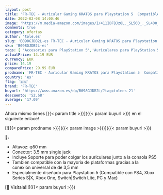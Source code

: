 ```yaml
---
layout: post
title: 'FR-TEC - Auricular Gaming KRATOS para Playstation 5  Compatible con  PS4  Xbox Series S|X  Xbox One  Switch|Switch Lite  PC y Mac   PlayStation 5 '
date: 2022-02-08 14:00:46
image: 'https://m.media-amazon.com/images/I/411IDFBJz8L._SL500_._SL400_.jpg'
comments: true
category: ofertas
author: 'tole.es'
slug: 'B098GJDB2L-es FR-TEC - Auricular Gaming KRATOS para Playstation 5...'
sku: 'B098GJDB2L-es'
tags: [ 'Accesorios para PlayStation 5','Auriculares para PlayStation 5','Hardware y juegos para PlayStation 5','Videojuegos','fr-tec','playstation','ps4','xbox', ]
actualPrice: 14.19 EUR
currency: EUR
price: 14.19
comparePrice: 29.99 EUR
prodname: 'FR-TEC - Auricular Gaming KRATOS para Playstation 5  Compatible con  PS4  Xbox Series S|X  Xbox One  Switch|Switch Lite  PC y Mac   PlayStation 5 '
country: 'es'
flag: '🇪🇸'
brand: 'FR-TEC'
buyurl: 'https://www.amazon.es/dp/B098GJDB2L/?tag=tolees-21'
descuento: '52.68'
average: '17.09'
---
```


Ahora mismo tienes [{{< param title >}}]({{< param buyurl >}}) en el siguiente enlace!

[![{{< param prodname >}}]({{< param image >}})]({{< param buyurl >}})

🔎:

- Altavoz: φ50 mm
- Conector: 3.5 mm single jack
- Incluye Soporte para poder colgar los auriculares junto a la consola PS5
- También compatible con la mayoría de plataformas gracias a la conexión universal de de 3,5 mm
- Especialmente diseñado para Playstation 5 (Compatible con PS4, Xbox Series S|X, Xbox One, Switch|Switch Lite, PC y Mac)

[🛒 Visítala!!!]({{< param buyurl >}})
